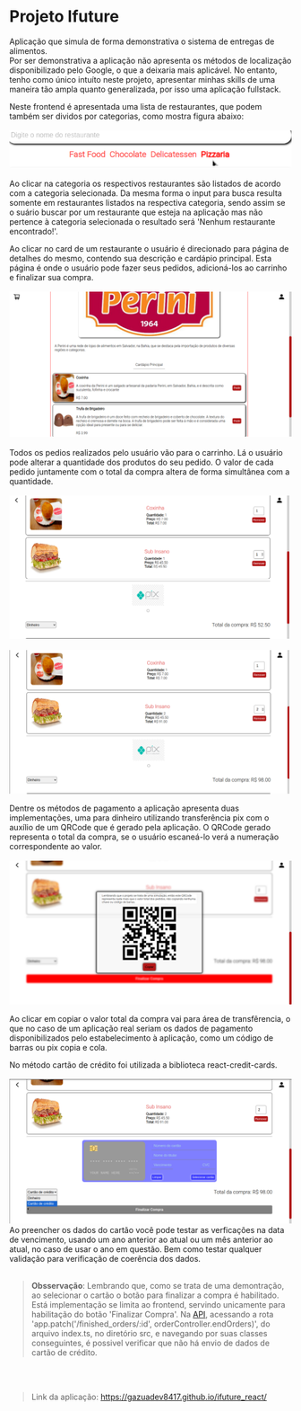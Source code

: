 
# Projeto Ifuture

Aplicação que simula de forma demonstrativa o sistema de entregas de alimentos.<br>
Por ser demonstrativa a aplicação não apresenta os métodos de localização disponibilizado pelo Google, o que a deixaria mais aplicável. No entanto, tenho como único intuíto neste projeto, apresentar minhas skills de uma maneira tão ampla quanto generalizada, por isso uma aplicação fullstack.

Neste frontend é apresentada uma lista de restaurantes, que podem também ser dividos por categorias, como mostra figura abaixo:
<br><br> <img src='./imgReadme/categorias.png'><br><br/>
Ao clicar na categoria os respectivos restaurantes são listados de acordo com a categoria selecionada. Da mesma forma o input para busca resulta somente em restaurantes listados na respectiva categoria, sendo assim se o suário buscar por um restaurante que esteja na aplicação mas não pertence à categoria selecionada o resultado será 'Nenhum restaurante encontrado!'.

Ao clicar no card de um restaurante o usuário é direcionado para página de detalhes do mesmo, contendo sua descrição e cardápio principal. Esta página é onde o usuário pode fazer seus pedidos, adicioná-los ao carrinho e finalizar sua compra.
<br><br> <img src='./imgReadme/detalhes.png'>
<br><br>Todos os pedios realizados pelo usuário vão para o carrinho. Lá o usuário pode alterar a quantidade dos produtos do seu pedido. O valor de cada pedido juntamente com o total da compra altera de forma simultânea com a quantidade.
<br><br> <img src='./imgReadme/cart.png' width='500'>&nbsp;&nbsp;&nbsp;<img src='./imgReadme/qnt.png' width='500'>


Dentre os métodos de pagamento a aplicação apresenta duas implementações, uma para dinheiro utilizando transferência pix com o auxílio de um QRCode que é gerado pela aplicação. O QRCode gerado representa o total da compra, se o usuário escaneá-lo verá a numeração correspondente ao valor.
<br><br> <img src='./imgReadme/qrcode.png'>

Ao clicar em copiar o valor total da compra vai para área de transfêrencia, o que no caso de um aplicação real seriam os dados de pagamento disponibilizados pelo estabelecimento à aplicação, como um código de barras ou pix copia e cola.

No método cartão de crédito foi utilizada a biblioteca react-credit-cards.
<br><br> <img src='./imgReadme/credit-card.png'>
Ao preencher os dados do cartão você pode testar as verficações na data de vencimento, usando um ano anterior ao atual ou um mês anterior ao atual, no caso de usar o ano em questão. Bem como testar qualquer validação para verificação de coerência dos dados.<br><br>


><b>Obsservação</b>: Lembrando que, como se trata de uma demontração, ao selecionar o cartão o botão para finalizar a compra é habilitado. Está implementação se limita ao frontend, servindo unicamente para habilitação do botão 'Finalizar Compra'. Na <a href='https://github.com/GazuaDev8417/ifuture_react'>API</a>, acessando a rota 'app.patch('/finished_orders/:id', orderController.endOrders)', do arquivo index.ts, no diretório src, e navegando por suas classes conseguintes, é possivel verificar que não há envio de dados de cartão de crédito.

<br><br>
>Link da aplicação: https://gazuadev8417.github.io/ifuture_react/ 
